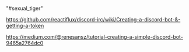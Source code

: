 "#sexual_tiger" 


https://github.com/reactiflux/discord-irc/wiki/Creating-a-discord-bot-&-getting-a-token


https://medium.com/@renesansz/tutorial-creating-a-simple-discord-bot-9465a2764dc0

